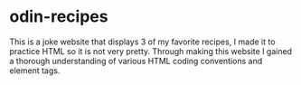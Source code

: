 # odin-recipes
This is a joke website that displays 3 of my favorite recipes, I made it to practice HTML so it is not very pretty. Through making this website I gained a thorough understanding of various HTML coding conventions and element tags. 